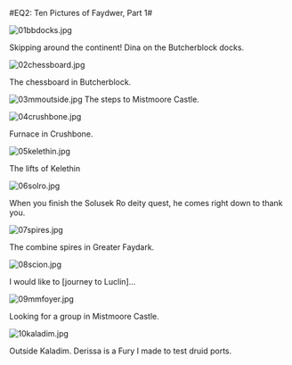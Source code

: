 #EQ2: Ten Pictures of Faydwer, Part 1#

![01bbdocks.jpg](http://westkarana.com/wp-content/uploads/2006/11/01bbdocks.jpg)

Skipping around the continent! Dina on the Butcherblock docks.

![02chessboard.jpg](http://westkarana.com/wp-content/uploads/2006/11/02chessboard.jpg)

The chessboard in Butcherblock.

![03mmoutside.jpg](http://westkarana.com/wp-content/uploads/2006/11/03mmoutside.jpg)
The steps to Mistmoore Castle.

![04crushbone.jpg](http://westkarana.com/wp-content/uploads/2006/11/04crushbone.jpg)

Furnace in Crushbone.

![05kelethin.jpg](http://westkarana.com/wp-content/uploads/2006/11/05kelethin.jpg)

The lifts of Kelethin

![06solro.jpg](http://westkarana.com/wp-content/uploads/2006/11/06solro.jpg)

When you finish the Solusek Ro deity quest, he comes right down to thank you.

![07spires.jpg](http://westkarana.com/wp-content/uploads/2006/11/07spires.jpg)

The combine spires in Greater Faydark.

![08scion.jpg](http://westkarana.com/wp-content/uploads/2006/11/08scion.jpg)

I would like to [journey to Luclin]...

![09mmfoyer.jpg](http://westkarana.com/wp-content/uploads/2006/11/09mmfoyer.jpg)

Looking for a group in Mistmoore Castle.

![10kaladim.jpg](http://westkarana.com/wp-content/uploads/2006/11/10kaladim.jpg)

Outside Kaladim. Derissa is a Fury I made to test druid ports.
